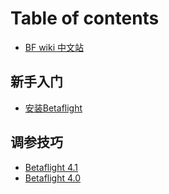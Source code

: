 # Table of contents

* [BF wiki 中文站](README.md)

## 新手入门

* [安装Betaflight](xin-shou-ru-men/an-zhuang-betaflight.md)

## 调参技巧

* [Betaflight 4.1](tiao-can-ji-qiao/betaflight-4.1.md)
* [Betaflight 4.0](tiao-can-ji-qiao/betaflight-4.0.md)


